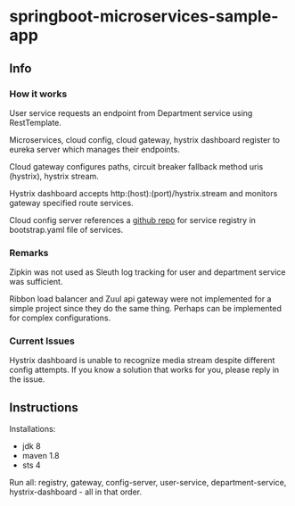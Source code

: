 # springboot-microservices-sample-app

## Info

### How it works

User service requests an endpoint from Department service using RestTemplate.

Microservices, cloud config, cloud gateway, hystrix dashboard register to eureka server which manages their endpoints.

Cloud gateway configures paths, circuit breaker fallback method uris (hystrix), hystrix stream.

Hystrix dashboard accepts http:(host):(port)/hystrix.stream and monitors gateway specified route services.

Cloud config server references a [github repo](https://github.com/Gaurav-Shinde/microservices-config) for service registry in bootstrap.yaml file of services.

### Remarks

Zipkin was not used as Sleuth log tracking for user and department service was sufficient.

Ribbon load balancer and Zuul api gateway were not implemented for a simple project since they do the same thing. Perhaps can be implemented for complex configurations.

### Current Issues

Hystrix dashboard is unable to recognize media stream despite different config attempts. If you know a solution that works for you, please reply in the issue.

## Instructions

Installations:
- jdk 8
- maven 1.8
- sts 4

Run all: registry, gateway, config-server, user-service, department-service, hystrix-dashboard - all in that order.
